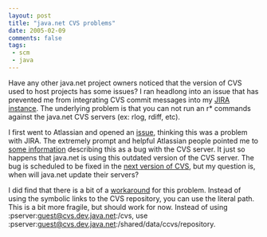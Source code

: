 ```yaml
---
layout: post
title: "java.net CVS problems"
date: 2005-02-09
comments: false
tags:
 - scm
 - java
---
```


Have any other java.net project owners noticed that the version of CVS used to host projects has some issues? I ran headlong into an issue that has prevented me from integrating CVS commit messages into my [JIRA instance](http://jira.codecrate.com). The underlying problem is that you can not run an r* commands against the java.net CVS servers (ex: rlog, rdiff, etc).


I first went to Atlassian and opened an [issue](http://jira.atlassian.com/browse/JRA-5759), thinking this was a problem with JIRA. The extremely prompt and helpful Atlassian people pointed me to [some information](http://lists.gnu.org/archive/html/bug-cvs/2003-09/msg00168.html) describing this as a bug with the CVS server. It just so happens that java.net is using this outdated version of the CVS server. The bug is scheduled to be fixed in the [next version of CVS](https://ccvs.cvshome.org/issues/show_bug.cgi?id=142 ), but my question is, when will java.net update their servers?


I did find that there is a bit of a [workaround](https://java-net.dev.java.net/issues/show_bug.cgi?id=31) for this problem. Instead of using the symbolic links to the CVS repository, you can use the literal path. This is a bit more fragile, but should work for now. Instead of using :pserver:guest@cvs.dev.java.net:/cvs, use :pserver:guest@cvs.dev.java.net:/shared/data/ccvs/repository.

